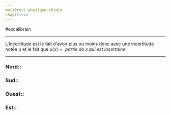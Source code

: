 ```yaml
---
matière:: physique-chimie
chapitre:: 
---
```

#excalibrain 

---
L'incertitude est le fait d'avoir plus ou moins donc avec une incertitude notée $u$ et le fait que $u(x)=\textit{ partie de x qui est incertaine }$

---
### Nord:: 
### Sud:: 
### Ouest:: 
### Est:: 

